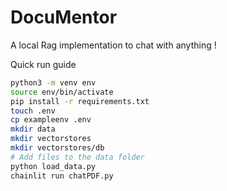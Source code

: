 # DocuMentor

A local Rag implementation to chat with anything !

Quick run guide

```bash
python3 -m venv env
source env/bin/activate
pip install -r requirements.txt
touch .env
cp exampleenv .env
mkdir data
mkdir vectorstores
mkdir vectorstores/db
# Add files to the data folder
python load_data.py
chainlit run chatPDF.py
```
